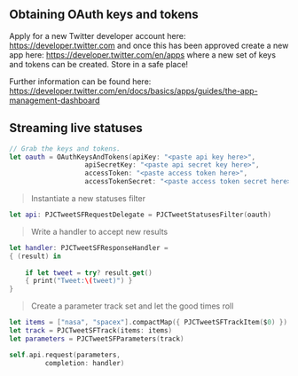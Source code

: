 
## Obtaining OAuth keys and tokens
Apply for a new Twitter developer account here: https://developer.twitter.com and once this has been approved create a new app here: https://developer.twitter.com/en/apps where a new set of keys and tokens can be created. Store in a safe place!

Further information can be found here: \
https://developer.twitter.com/en/docs/basics/apps/guides/the-app-management-dashboard

## Streaming live statuses
```swift
// Grab the keys and tokens.
let oauth = OAuthKeysAndTokens(apiKey: "<paste api key here>",
			       apiSecretKey: "<paste api secret key here>",
			       accessToken: "<paste access token here>",
			       accessTokenSecret: "<paste access token secret here>")
```
> Instantiate a new statuses filter
```swift		   
let api: PJCTweetSFRequestDelegate = PJCTweetStatusesFilter(oauth)
```
> Write a handler to accept new results
```swift
let handler: PJCTweetSFResponseHandler =
{ (result) in 
	
    if let tweet = try? result.get()
    { print("Tweet:\(tweet)") }
}
```
> Create a parameter track set and let the good times roll
```swift
let items = ["nasa", "spacex"].compactMap({ PJCTweetSFTrackItem($0) })
let track = PJCTweetSFTrack(items: items)
let parameters = PJCTweetSFParameters(track)

self.api.request(parameters, 
		 completion: handler)
```
